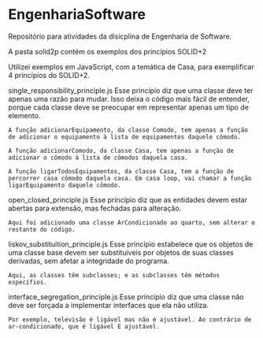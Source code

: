 # EngenhariaSoftware
Repositório para atividades da disicplina de Engenharia de Software.

A pasta solid2p contém os exemplos dos princípios SOLID+2

Utilizei exemplos em JavaScript, com a temática de Casa, para exemplificar 4 princípios do SOLID+2.

single_responsibility_principle.js
    Esse princípio diz que uma classe deve ter apenas uma razão para mudar. Isso deixa o código mais fácil de entender, porque cada classe deve se preocupar em representar apenas um tipo de elemento.

    A função adicionarEquipamento, da classe Comodo, tem apenas a função de adicionar o equipamento à lista de equipamentos daquele cômodo.

    A função adicionarComodo, da classe Casa, tem apenas a função de adicionar o cômodo à lista de cômodos daquela casa.

    A função ligarTodosEquipamentos, da classe Casa, tem a função de percorrer casa cômodo daquela casa. Em casa loop, vai chamar a função ligarEquipamento daquele cômodo.

open_closed_principle.js
    Esse princípio diz que as entidades devem estar abertas para extensão, mas fechadas para alteração.

    Aqui foi adicionado uma classe ArCondicionado ao quarto, sem alterar o restante do código.

liskov_substituition_principle.js
    Esse princípio estabelece que os objetos de uma classe base devem ser substituíveis por objetos de suas classes derivadas, sem afetar a integridade do programa.

    Aqui, as classes têm subclasses; e as subclasses têm métodos específios.

interface_segregation_principle.js
    Esse princípio diz que uma classe não deve ser forçada a implementar interfaces que ela não utiliza.

    Por exemplo, televisão é ligável mas não é ajustável. Ao contrário de ar-condicionado, que é ligável E ajustável.